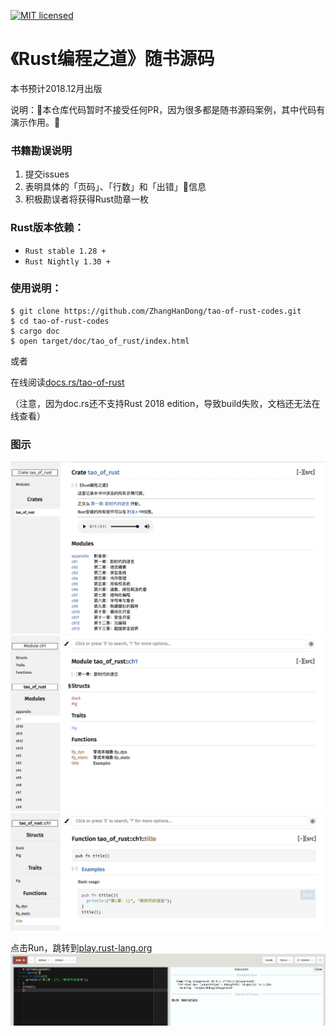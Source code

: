 [![MIT licensed](https://img.shields.io/badge/license-MIT-blue.svg)](./LICENSE)

# 《Rust编程之道》随书源码

本书预计2018.12月出版

说明：本仓库代码暂时不接受任何PR，因为很多都是随书源码案例，其中代码有演示作用。

### 书籍勘误说明

1. 提交issues
2. 表明具体的「页码」、「行数」和「出错」信息
3. 积极勘误者将获得Rust勋章一枚

### Rust版本依赖：

- `Rust stable 1.28 + `
- `Rust Nightly 1.30 +`

### 使用说明：

```shell
$ git clone https://github.com/ZhangHanDong/tao-of-rust-codes.git
$ cd tao-of-rust-codes
$ cargo doc
$ open target/doc/tao_of_rust/index.html
```

或者


在线阅读[docs.rs/tao-of-rust](https://docs.rs/crate/tao-of-rust/)

（注意，因为doc.rs还不支持Rust 2018 edition，导致build失败，文档还无法在线查看）

### 图示

![img1](images/0.png)
![img2](images/1.png)
![img3](images/2.png)

点击Run，跳转到[play.rust-lang.org](https://play.rust-lang.org)
![img4](images/run.png)
